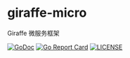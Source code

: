 # giraffe-micro
Giraffe 微服务框架

[![GoDoc](https://godoc.org/github.com/easyops-cn/giraffe-micro?status.svg)](https://godoc.org/github.com/easyops-cn/giraffe-micro)
[![Go Report Card](https://goreportcard.com/badge/github.com/easyops-cn/giraffe-micro)](https://goreportcard.com/report/github.com/easyops-cn/giraffe-micro)
[![LICENSE](https://img.shields.io/github/license/easyops-cn/giraffe-micro.svg?style=flat-square)](https://github.com/easyops-cn/giraffe-micro/blob/master/LICENSE)
